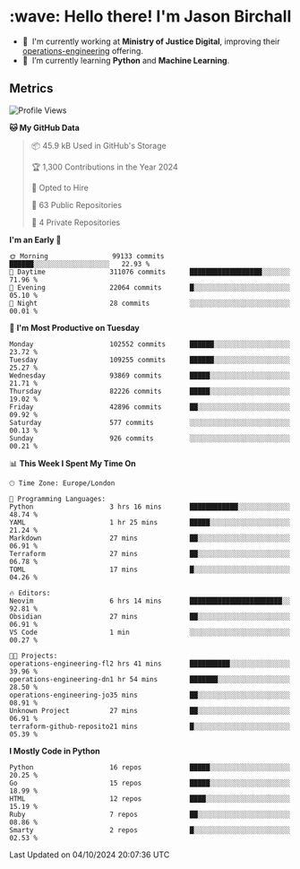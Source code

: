 <h1 align="left" id="jason-title">:wave: Hello there! I'm Jason Birchall</h1>

- :office: &nbsp;I'm currently working at **Ministry of Justice Digital**, improving their [operations-engineering](https://github.com/ministryofjustice/operations-engineering) offering.
- :seedling: &nbsp;I’m currently learning **Python** and **Machine Learning**.

<h2>Metrics</h2>

<!--START_SECTION:waka-->
![Profile Views](http://img.shields.io/badge/Profile%20Views-1-blue)

**🐱 My GitHub Data** 

> 📦 45.9 kB Used in GitHub's Storage 
 > 
> 🏆 1,300 Contributions in the Year 2024
 > 
> 💼 Opted to Hire
 > 
> 📜 63 Public Repositories 
 > 
> 🔑 4 Private Repositories 
 > 
**I'm an Early 🐤** 

```text
🌞 Morning                99133 commits       ██████░░░░░░░░░░░░░░░░░░░   22.93 % 
🌆 Daytime                311076 commits      ██████████████████░░░░░░░   71.96 % 
🌃 Evening                22064 commits       █░░░░░░░░░░░░░░░░░░░░░░░░   05.10 % 
🌙 Night                  28 commits          ░░░░░░░░░░░░░░░░░░░░░░░░░   00.01 % 
```
📅 **I'm Most Productive on Tuesday** 

```text
Monday                   102552 commits      ██████░░░░░░░░░░░░░░░░░░░   23.72 % 
Tuesday                  109255 commits      ██████░░░░░░░░░░░░░░░░░░░   25.27 % 
Wednesday                93869 commits       █████░░░░░░░░░░░░░░░░░░░░   21.71 % 
Thursday                 82226 commits       █████░░░░░░░░░░░░░░░░░░░░   19.02 % 
Friday                   42896 commits       ██░░░░░░░░░░░░░░░░░░░░░░░   09.92 % 
Saturday                 577 commits         ░░░░░░░░░░░░░░░░░░░░░░░░░   00.13 % 
Sunday                   926 commits         ░░░░░░░░░░░░░░░░░░░░░░░░░   00.21 % 
```


📊 **This Week I Spent My Time On** 

```text
🕑︎ Time Zone: Europe/London

💬 Programming Languages: 
Python                   3 hrs 16 mins       ████████████░░░░░░░░░░░░░   48.74 % 
YAML                     1 hr 25 mins        █████░░░░░░░░░░░░░░░░░░░░   21.24 % 
Markdown                 27 mins             ██░░░░░░░░░░░░░░░░░░░░░░░   06.91 % 
Terraform                27 mins             ██░░░░░░░░░░░░░░░░░░░░░░░   06.78 % 
TOML                     17 mins             █░░░░░░░░░░░░░░░░░░░░░░░░   04.26 % 

🔥 Editors: 
Neovim                   6 hrs 14 mins       ███████████████████████░░   92.81 % 
Obsidian                 27 mins             ██░░░░░░░░░░░░░░░░░░░░░░░   06.91 % 
VS Code                  1 min               ░░░░░░░░░░░░░░░░░░░░░░░░░   00.27 % 

🐱‍💻 Projects: 
operations-engineering-fl2 hrs 41 mins       ██████████░░░░░░░░░░░░░░░   39.96 % 
operations-engineering-dn1 hr 54 mins        ███████░░░░░░░░░░░░░░░░░░   28.50 % 
operations-engineering-jo35 mins             ██░░░░░░░░░░░░░░░░░░░░░░░   08.91 % 
Unknown Project          27 mins             ██░░░░░░░░░░░░░░░░░░░░░░░   06.91 % 
terraform-github-reposito21 mins             █░░░░░░░░░░░░░░░░░░░░░░░░   05.39 % 
```

**I Mostly Code in Python** 

```text
Python                   16 repos            █████░░░░░░░░░░░░░░░░░░░░   20.25 % 
Go                       15 repos            █████░░░░░░░░░░░░░░░░░░░░   18.99 % 
HTML                     12 repos            ████░░░░░░░░░░░░░░░░░░░░░   15.19 % 
Ruby                     7 repos             ██░░░░░░░░░░░░░░░░░░░░░░░   08.86 % 
Smarty                   2 repos             █░░░░░░░░░░░░░░░░░░░░░░░░   02.53 % 
```




 Last Updated on 04/10/2024 20:07:36 UTC
<!--END_SECTION:waka-->

<!-- links -->

[issues page]: https://github.com/jasonBirchall/jasonBirchall/issues "jasonBirchall/issues"
